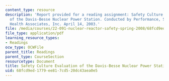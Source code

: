 ```yaml
---
content_type: resource
description: 'Report provided for a reading assignment: Safety Culture Evaluation
  of the Davis-Besse Nuclear Power Station. Conducted by Performance, Safety, and
  Health Associates, Inc. April 14, 2003.'
file: /media/courses/22-091-nuclear-reactor-safety-spring-2008/68fcd9ed1779ee817cd520dc43aea0e5_MIT22_091S08_read04.pdf
file_type: application/pdf
learning_resource_types:
- Readings
ocw_type: OCWFile
parent_title: Readings
parent_type: CourseSection
resourcetype: Document
title: Safety Culture Evaluation of the Davis-Besse Nuclear Power Station
uid: 68fcd9ed-1779-ee81-7cd5-20dc43aea0e5
---
```

